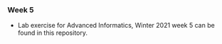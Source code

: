 ### Week 5

* Lab exercise for Advanced Informatics, Winter 2021 week 5 can be found in this repository.